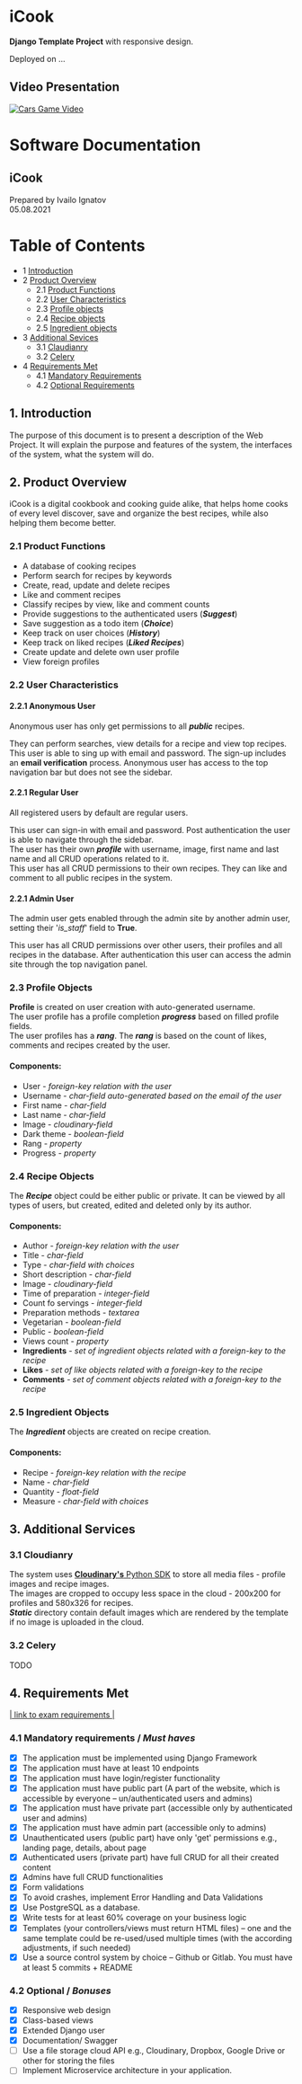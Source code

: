 # iCook

**Django Template Project** with responsive design.

Deployed on ...

## Video Presentation

[![Cars Game Video](https://img.youtube.com/vi/R9M6HYdyTB0/default.jpg)](https://youtu.be/R9M6HYdyTB0)

# Software Documentation

## iCook

Prepared by Ivailo Ignatov  
05.08.2021

Table of Contents
=================

* 1 [Introduction](#1-introduction)
* 2 [Product Overview](#2-product-overview)
    * 2.1 [Product Functions](#21-product-functions)
    * 2.2 [User Characteristics](#22-user-characteristics)
    * 2.3 [Profile objects](#23-profile-objects)
    * 2.4 [Recipe objects](#24-recipe-objects)
    * 2.5 [Ingredient objects](#25-ingredient-objects)
* 3 [Additional Sevices](#3-additional-services)
    * 3.1 [Claudianry](#31-cloudianry)
    * 3.2 [Celery](#32-celery)
* 4 [Requirements Met](#4-requirements-met)
    * 4.1 [Mandatory Requirements](#41-mandatory-requirements--must-haves)
    * 4.2 [Optional Requirements](#42-optional--bonuses)

## 1. Introduction

The purpose of this document is to present a description of the Web Project. It will explain the purpose and features of
the system, the interfaces of the system, what the system will do.

## 2. Product Overview

iCook is a digital cookbook and cooking guide alike, that helps home cooks of every level discover, save and organize
the best recipes, while also helping them become better.

### 2.1 Product Functions

* A database of cooking recipes
* Perform search for recipes by keywords
* Create, read, update and delete recipes
* Like and comment recipes
* Classify recipes by view, like and comment counts
* Provide suggestions to the authenticated users (***Suggest***)
* Save suggestion as a todo item (***Choice***)
* Keep track on user choices (***History***)
* Keep track on liked recipes (***Liked Recipes***)
* Create update and delete own user profile
* View foreign profiles

### 2.2 User Characteristics

#### 2.2.1 Anonymous User

Anonymous user has only get permissions to all ***public*** recipes.

They can perform searches, view details for a recipe and view top recipes. This user is able to sing up with email and
password. The sign-up includes an **email verification** process. Anonymous user has access to the top navigation bar
but does not see the sidebar.

#### 2.2.1 Regular User

All registered users by default are regular users.

This user can sign-in with email and password. Post authentication the user is able to navigate through the sidebar.  
The user has their own ***profile*** with username, image, first name and last name and all CRUD operations related to
it.  
This user has all CRUD permissions to their own recipes. They can like and comment to all public recipes in the system.

#### 2.2.1 Admin User

The admin user gets enabled through the admin site by another admin user, setting their '*is_staff*' field to **True**.

This user has all CRUD permissions over other users, their profiles and all recipes in the database. After
authentication this user can access the admin site through the top navigation panel.

### 2.3 Profile Objects

**Profile** is created on user creation with auto-generated username.  
The user profile has a profile completion ***progress*** based on filled profile fields.  
The user profiles has a ***rang***. The ***rang*** is based on the count of likes, comments and recipes created by the
user.

#### Components:

- User - *foreign-key relation with the user*
- Username - *char-field auto-generated based on the email of the user*
- First name - *char-field*
- Last name - *char-field*
- Image - *cloudinary-field*
- Dark theme - *boolean-field*
- Rang - *property*
- Progress - *property*

### 2.4 Recipe Objects

The ***Recipe*** object could be either public or private. It can be viewed by all types of users, but created, edited
and deleted only by its author.

#### Components:

- Author - *foreign-key relation with the user*
- Title - *char-field*
- Type - *char-field with choices*
- Short description - *char-field*
- Image - *cloudinary-field*
- Time of preparation - *integer-field*
- Count fo servings - *integer-field*
- Preparation methods - *textarea*
- Vegetarian - *boolean-field*
- Public - *boolean-field*
- Views count - *property*
- **Ingredients** - *set of ingredient objects related with a foreign-key to the recipe*
- **Likes** - *set of like objects related with a foreign-key to the recipe*
- **Comments** - *set of comment objects related with a foreign-key to the recipe*

### 2.5 Ingredient Objects

The ***Ingredient*** objects are created on recipe creation.

#### Components:

- Recipe - *foreign-key relation with the recipe*
- Name - *char-field*
- Quantity - *float-field*
- Measure - *char-field with choices*

## 3. Additional Services

### 3.1 Cloudianry

The system uses [**Cloudinary's** Python SDK](https://cloudinary.com/documentation/django_integration) to store all media
files - profile images and recipe images.  
The images are cropped to occupy less space in the cloud - 200x200 for profiles and 580x326 for recipes.  
***Static*** directory contain default images which are rendered by the template if no image is uploaded in the cloud.

### 3.2 Celery

TODO

## 4. Requirements Met

[| link to exam requirements |](https://softuni.bg/trainings/resources/officedocument/60950/project-requirements-python-web-framework-july-2021/3356)

### 4.1 Mandatory requirements / *Must haves*

- [x] The application must be implemented using Django Framework
- [x] The application must have at least 10 endpoints
- [x] The application must have login/register functionality
- [x] The application must have public part (A part of the website, which is accessible by everyone – un/authenticated
  users and admins)
- [x] The application must have private part (accessible only by authenticated user and admins)
- [x] The application must have admin part (accessible only to admins)
- [x] Unauthenticated users (public part) have only 'get' permissions e.g., landing page, details, about page
- [x] Authenticated users (private part) have full CRUD for all their created content
- [x] Admins have full CRUD functionalities
- [x] Form validations
- [x] To avoid crashes, implement Error Handling and Data Validations
- [x] Use PostgreSQL as a database.
- [x] Write tests for at least 60% coverage on your business logic
- [x] Templates (your controllers/views must return HTML files) – one and the same template could be re-used/used
  multiple times (with the according adjustments, if such needed)
- [x] Use a source control system by choice – Github or Gitlab. You must have at least 5 commits + README

### 4.2 Optional / *Bonuses*

- [x] Responsive web design
- [x] Class-based views
- [x] Extended Django user
- [x] Documentation/ Swagger
- [ ] Use a file storage cloud API e.g., Cloudinary, Dropbox, Google Drive or other for storing the files
- [ ] Implement Microservice architecture in your application.
